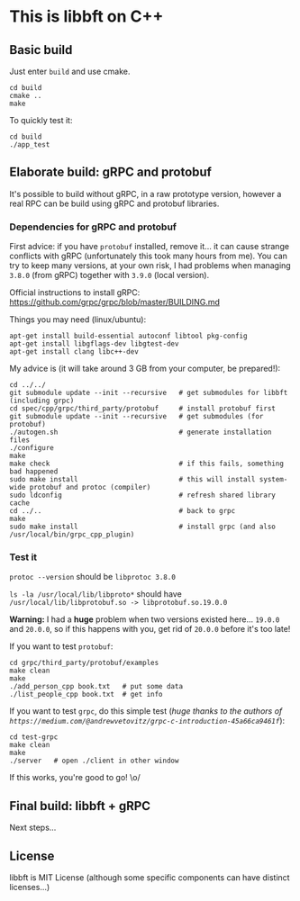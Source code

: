 # This is libbft on C++

## Basic build

Just enter `build` and use cmake.

```
cd build
cmake ..
make
```

To quickly test it:
```
cd build
./app_test
```

## Elaborate build: gRPC and protobuf

It's possible to build without gRPC, in a raw prototype version, however a real RPC can be build using gRPC and protobuf libraries.

### Dependencies for gRPC and protobuf

First advice: if you have `protobuf` installed, remove it... it can cause strange conflicts with gRPC (unfortunately this took many hours from me).
You can try to keep many versions, at your own risk, I had problems when managing `3.8.0` (from gRPC) together with `3.9.0` (local version).

Official instructions to install gRPC: https://github.com/grpc/grpc/blob/master/BUILDING.md

Things you may need (linux/ubuntu):
```
apt-get install build-essential autoconf libtool pkg-config
apt-get install libgflags-dev libgtest-dev
apt-get install clang libc++-dev
```

My advice is (it will take around 3 GB from your computer, be prepared!):

```
cd ../../
git submodule update --init --recursive   # get submodules for libbft (including grpc)
cd spec/cpp/grpc/third_party/protobuf     # install protobuf first
git submodule update --init --recursive   # get submodules (for protobuf)
./autogen.sh                              # generate installation files
./configure
make
make check                                # if this fails, something bad happened
sudo make install                         # this will install system-wide protobuf and protoc (compiler)
sudo ldconfig                             # refresh shared library cache
cd ../..                                  # back to grpc
make
sudo make install                         # install grpc (and also /usr/local/bin/grpc_cpp_plugin)
```

### Test it

`protoc --version`  should be `libprotoc 3.8.0`

`ls -la /usr/local/lib/libproto*` should have `/usr/local/lib/libprotobuf.so -> libprotobuf.so.19.0.0`

**Warning:** I had a **huge** problem when two versions existed here... `19.0.0` and `20.0.0`, so if this happens with you, get rid of `20.0.0` before it's too late!

If you want to test `protobuf`:
```
cd grpc/third_party/protobuf/examples
make clean
make
./add_person_cpp book.txt   # put some data
./list_people_cpp book.txt  # get info
```

If you want to test `grpc`, do this simple test (_huge thanks to the authors of `https://medium.com/@andrewvetovitz/grpc-c-introduction-45a66ca9461f`_):
```
cd test-grpc
make clean
make
./server   # open ./client in other window
```

If this works, you're good to go! \o/

## Final build: libbft + gRPC

Next steps...


## License

libbft is MIT License (although some specific components can have distinct licenses...)
